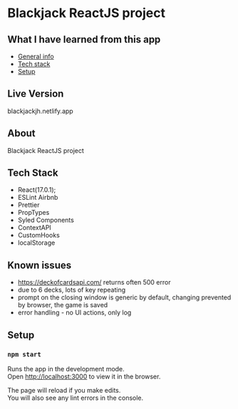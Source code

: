 # Blackjack ReactJS project

## What I have learned from this app

- [General info](#about)
- [Tech stack](#tech-stack)
- [Setup](#setup)

## Live Version

blackjackjh.netlify.app

## About

Blackjack ReactJS project

## Tech Stack

- React(17.0.1);
- ESLint Airbnb
- Prettier
- PropTypes
- Syled Components
- ContextAPI
- CustomHooks
- localStorage

## Known issues

- https://deckofcardsapi.com/ returns often 500 error
- due to 6 decks, lots of key repeating
- prompt on the closing window is generic by default, changing prevented by browser, the game is saved
- error handling - no UI actions, only log

## Setup

### `npm start`

Runs the app in the development mode.\
Open [http://localhost:3000](http://localhost:3000) to view it in the browser.

The page will reload if you make edits.\
You will also see any lint errors in the console.
